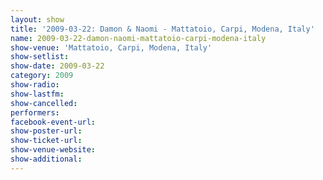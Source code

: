```yaml
---
layout: show
title: '2009-03-22: Damon & Naomi - Mattatoio, Carpi, Modena, Italy'
name: 2009-03-22-damon-naomi-mattatoio-carpi-modena-italy
show-venue: 'Mattatoio, Carpi, Modena, Italy'
show-setlist: 
show-date: 2009-03-22
category: 2009
show-radio: 
show-lastfm: 
show-cancelled: 
performers: 
facebook-event-url: 
show-poster-url: 
show-ticket-url: 
show-venue-website: 
show-additional: 
---
```


